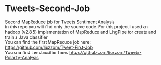 # Tweets-Second-Job
Second MapReduce job for Tweets Sentiment Analysis</br>
In this repo you will find only the source code. For this project I used an hadoop (v2.8.5) implementation of MapReduce and LingPipe for create and train a Java classifier.</br>
You can find the first MapReduce job here: https://github.com/liuzzom/Tweet-First-Job </br>
You cna find the classifier here: https://github.com/liuzzom/Tweets-Polarity-Analysis
